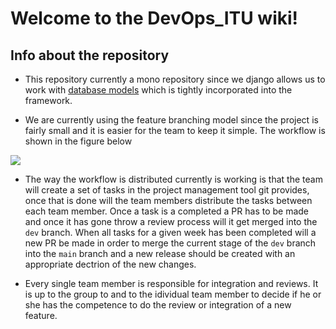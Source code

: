 # Welcome to the DevOps_ITU wiki!

## Info about the repository

- This repository currently a mono repository since we django allows us to work with [database models](https://docs.djangoproject.com/en/3.1/topics/db/models/) which is tightly incorporated into the framework.

- We are currently using the feature branching model since the project is fairly small and it is easier for the team to keep it simple. The workflow is shown in the figure below

![](https://datsoftlyngby.github.io/dat2sem2018Spring/Modul5/Week1-GitBranches/img/gitFeatureBranch.png)

- The way the workflow is distributed currently is working is that the team will create a set of tasks in the project management tool git provides, once that is done will the team members distribute the tasks between each team member. Once a task is a completed a PR has to be made and once it has gone throw a review process will it get merged into the `dev` branch. When all tasks for a given week has been completed will a new PR be made in order to merge the current stage of the `dev` branch into the `main` branch and a new release should be created with an appropriate dectrion of the new changes.

- Every single team member is responsible for integration and reviews. It is up to the group to and to the idividual team member to decide if he or she has the competence to do the review or integration of a new feature.
